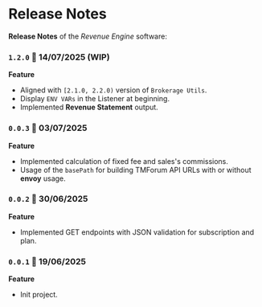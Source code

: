 # Release Notes

**Release Notes** of the *Revenue Engine* software:

### <code>1.2.0</code> :calendar: 14/07/2025 (WIP)
**Feature**
* Aligned with `[2.1.0, 2.2.0)` version of `Brokerage Utils`.
* Display `ENV VARs` in the Listener at beginning.
* Implemented **Revenue Statement** output.

### <code>0.0.3</code> :calendar: 03/07/2025
**Feature**
* Implemented calculation of fixed fee and sales's commissions.
* Usage of the `basePath` for building TMForum API URLs with or without **envoy** usage.

### <code>0.0.2</code> :calendar: 30/06/2025
**Feature**
* Implemented GET endpoints with JSON validation for subscription and plan.

### <code>0.0.1</code> :calendar: 19/06/2025
**Feature**
* Init project.
